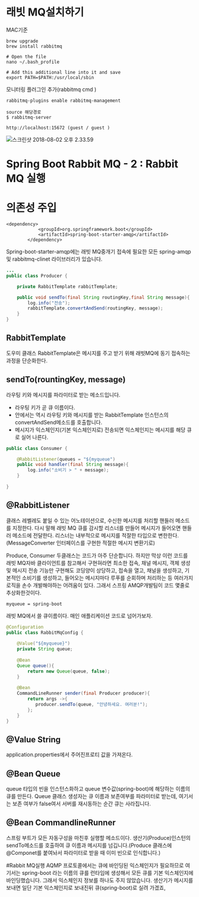 
# 래빗  MQ설치하기
MAC기준

```
brew upgrade
brew install rabbitmq
```

```
# Open the file
nano ~/.bash_profile
 
# Add this additional line into it and save
export PATH=$PATH:/usr/local/sbin
```

모니터링 플러그인 추가(rabbitmq cmd )
```
rabbitmq-plugins enable rabbitmq-management
```


```
source 해당경로
$ rabbitmq-server
```


```
http://localhost:15672 (guest / guest )
```

![스크린샷 2018-08-02 오후 2.33.59](/assets/스크린샷%202018-08-02%20오후%202.33.59.png)




# Spring Boot Rabbit MQ - 2 : Rabbit MQ 실행


# 의존성 주입
```
<dependency>
			<groupId>org.springframework.boot</groupId>
			<artifactId>spring-boot-starter-amqp</artifactId>
		</dependency>
```

Spring-boot-starter-amqp에는 래빗 MQ중개기 접속에 필요한 모든 spring-amqp 및 rabbitmq-clinet 라이브러리가 있습니다.



```java
...
public class Producer {

    private RabbitTemplate rabbitTemplate;

    public void sendTo(final String routingKey,final String message){
        log.info("전송");
        rabbitTemplate.convertAndSend(routingKey, message);
    }
}
```

## RabbitTemplate
도우미 클래스 RabbitTemplate은 메시지를 주고 받기 위해 래빗MQ에 동기 접속하는 과정을 단순화한다.

## sendTo(rountingKey, message)
라우팅 키와 메시지를 파라미터로 받는 메소드입니다. 
* 라우팅 키가 곧 큐 이름이다. 
* 안에서는 역시 라우팅 키와 메시지를 받는 RabbitTemplate 인스턴스의 convertAndSend메소드를 호출합니다. 
* 메시지가 익스체인지(기본 익스체인지로) 전송되면 익스체인지는 메시지를 해당 큐로 실어 나른다.



```java
public class Consumer {

    @RabbitListener(queues = "${myqueue")
    public void handler(final String message){
        log.info("소비기 > " + message);
    }
    
}

```

## @RabbitListener
클래스 레벨레도 붙일 수 있는 어노테이션으로, 수신한 메시지를 처리할 핸들러 메소드를 지정한다. 다시 말해 래빗 MQ 큐를 감시할 리스너를 만들어 메시지가 들어오면 핸들러 메소드에 전달한다. 리스너는 내부적으로 메시지를 적잘한 타입으로 변한한다. (MessageConverter 인터페이스를 구현한 적절한 메시지 변환기로)



Produce, Consumer 두클래스는 코드가 아주 단순합니다. 하지만 막상 이런 코드를 래빗 MQ자바 클라이언트를 참고해서 구현혀라면 최소한 접속, 채널 메시지, 객체 생성및 메시지 전송 기능만 구현해도 코딩양이 상당하고, 접속을 열고, 채널을 생성하고, 기본적인 소비기를 생성하고, 들어오는 메시지마다 루푸를 순회하며 처리하는 등 여러가지 로직을 손수 개발해야하는 어려움이 있다. 그래서 스프링 AMQP개발팀이 코드 몇줄로 추상화한것이다.


```
myqueue = spring-boot
```

래빗 MQ에서 쓸 큐이름이다. 매인 애플리케이션 코드로 넘어가보자.


```java
@Configuration
public class RabbitMqConfig {
    
    @Value("${myqueue}")
    private String queue;
    
    @Bean
    Queue queue(){
        return new Queue(queue, false);
    }
    
    @Bean
    CommandLineRunner sender(final Producer producer){
        return args ->{
           producer.sendTo(queue, "안녕하세요. 여러분!"); 
        };
    }
}
```

## @Value String
application.properties에서 주어진프로티 값을 가져온다.

## @Bean Queue
queue 타입의 빈을 인스턴스화하고 queue 변수값(spring-boot)에 해당하는 이름의 큐를 만든다. Queue 클래스 생성자는 큐 이름과 보존여부를 파라미터로 받는데, 여기서는 보존 여부가 false여서 서버를 재시동하는 순간 큐는 사라집니다.


## @Bean CommandlineRunner
스프링 부트가 모든 자동구성을 마친후 실행할 메소드이다. 생산기(Produce)인스턴의 sendTo메소드를 호출하여 큐 이름과 메시지를 넘깁니다.(Produce 클래스에 @Componet를 붙여놔서 파라미터로 받을 때 이미 빈으로 인식합니다.)

#Rabbit MQ실행
AQMP 프로토콜에서는 큐에 바인딩된 익스체인지가 필요하므로 여기서는 spring-boot 라는 이름의 큐를 런타임에 생성해서 모든 큐를 기본 익스체인지에 바인딩했습니다. 그래서 익스체인지 정보를 하나도 주지 않았습니다. 생산기가 메시지를 보내면 일단 기본 익스체인지로 보내진뒤 큐(spring-boot)로 실려 가겠죠,






